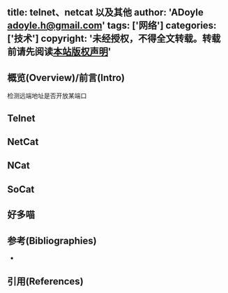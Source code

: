 title: telnet、netcat 以及其他
author: 'ADoyle <adoyle.h@gmail.com>'
tags: ['网络']
categories: ['技术']
copyright: '未经授权，不得全文转载。转载前请先阅读[本站版权声明](http://adoyle.me/blog/copyright.html)'
---

## 概览(Overview)/前言(Intro)

检测远端地址是否开放某端口

<!-- more -->

## Telnet

## NetCat

## NCat

## SoCat

## 好多喵


## 参考(Bibliographies)
- [][B1]

## 引用(References)
[^1]: [][R1]


<!-- 以下是相关链接 -->

[R1]: <url> "备注"

[B1]: <url> "备注"
